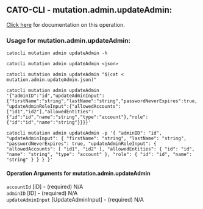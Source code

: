 
## CATO-CLI - mutation.admin.updateAdmin:
[Click here](https://api.catonetworks.com/documentation/#mutation-mutation.admin.updateAdmin) for documentation on this operation.

### Usage for mutation.admin.updateAdmin:

`catocli mutation admin updateAdmin -h`

`catocli mutation admin updateAdmin <json>`

`catocli mutation admin updateAdmin "$(cat < mutation.admin.updateAdmin.json)"`

`catocli mutation admin updateAdmin '{"adminID":"id","updateAdminInput":{"firstName":"string","lastName":"string","passwordNeverExpires":true,"updateAdminRoleInput":{"allowedAccounts":["id1","id2"],"allowedEntities":{"id":"id","name":"string","type":"account"},"role":{"id":"id","name":"string"}}}}'`

`catocli mutation admin updateAdmin -p '{
    "adminID": "id",
    "updateAdminInput": {
        "firstName": "string",
        "lastName": "string",
        "passwordNeverExpires": true,
        "updateAdminRoleInput": {
            "allowedAccounts": [
                "id1",
                "id2"
            ],
            "allowedEntities": {
                "id": "id",
                "name": "string",
                "type": "account"
            },
            "role": {
                "id": "id",
                "name": "string"
            }
        }
    }
}'`


#### Operation Arguments for mutation.admin.updateAdmin ####

`accountId` [ID] - (required) N/A    
`adminID` [ID] - (required) N/A    
`updateAdminInput` [UpdateAdminInput] - (required) N/A    
